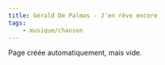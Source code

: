 ```yaml
---
title: Gérald De Palmas - J'en rêve encore
tags:
    - musique/chanson
---
```


Page créée automatiquement, mais vide.
